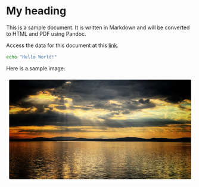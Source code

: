 # My heading

This is a sample document. It is written in Markdown and will be converted to HTML and PDF using Pandoc.

Access the data for this document at this [link](https://www.dropbox.com/scl/fi/geb4qfxjshikjmtwaqphs/document_three.tar.gz?rlkey=x06gu5q83r614upf0025unva2&dl=0).

```bash
echo "Hello World!"
```

Here is a sample image:

![This is a sample image](includes/8d674c7afb7cfe624fdcb5625c5b9911.jpg)
